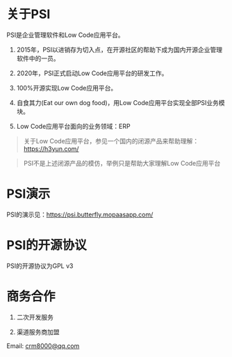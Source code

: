 # 关于PSI

PSI是企业管理软件和Low Code应用平台。

1. 2015年，PSI以进销存为切入点，在开源社区的帮助下成为国内开源企业管理软件中的一员。

2. 2020年，PSI正式启动Low Code应用平台的研发工作。

3. 100%开源实现Low Code应用平台。

4. 自食其力(Eat our own dog food)，用Low Code应用平台实现全部PSI业务模块。

5. Low Code应用平台面向的业务领域：ERP

> 关于Low Code应用平台，参见一个国内的闭源产品来帮助理解：https://h3yun.com/

> PSI不是上述闭源产品的模仿，举例只是帮助大家理解Low Code应用平台

# PSI演示

PSI的演示见：<a target="_blank" href="https://psi.butterfly.mopaasapp.com/">https://psi.butterfly.mopaasapp.com/</a>

# PSI的开源协议

PSI的开源协议为GPL v3

# 商务合作
1. 二次开发服务

2. 渠道服务商加盟

Email: crm8000@qq.com
